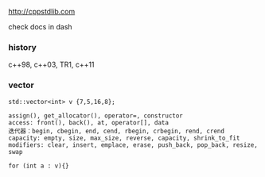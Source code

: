 http://cppstdlib.com

check docs in dash

### history
c++98, c++03, TR1, c++11

### vector
```
std::vector<int> v {7,5,16,8};

assign(), get_allocator(), operator=, constructor
access: front(), back(), at, operator[], data
迭代器：begin, cbegin, end, cend, rbegin, crbegin, rend, crend
capacity: empty, size, max_size, reverse, capacity, shrink_to_fit
modifiers: clear, insert, emplace, erase, push_back, pop_back, resize, swap

for (int a : v){}
```

